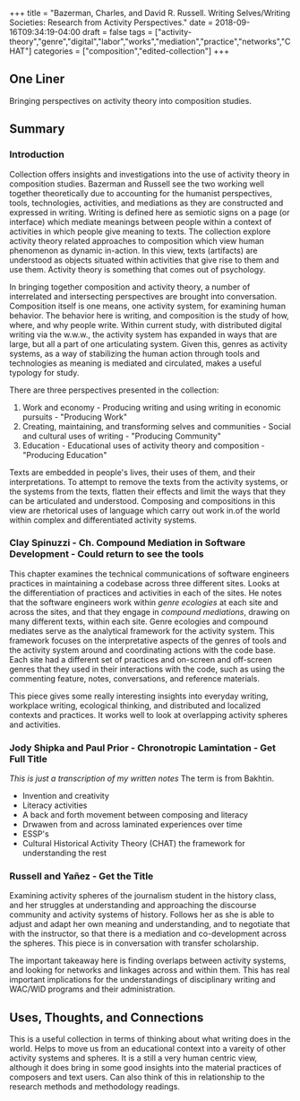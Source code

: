 +++
title = "Bazerman, Charles, and David R. Russell.  Writing Selves/Writing Societies: Research from Activity Perspectives."
date = 2018-09-16T09:34:19-04:00
draft = false
tags = ["activity-theory","genre","digital","labor","works","mediation","practice","networks","CHAT"]
categories = ["composition","edited-collection"]
+++
## One Liner
Bringing perspectives on activity theory into composition studies.

## Summary
### Introduction
Collection offers insights and investigations into the use of activity theory in composition studies. Bazerman and Russell see the two working well together theoretically due to accounting for the humanist perspectives, tools, technologies, activities, and mediations as they are constructed and expressed in writing. Writing is defined here as semiotic signs on a page (or interface) which mediate meanings between people within a context of activities in which people give meaning to texts. The collection explore activity theory related approaches to composition which view human phenomenon as dynamic in-action. In this view, texts (artifacts) are understood as objects situated within activities that give rise to them and use them. Activity theory is something that comes out of psychology.

In bringing together composition and activity theory, a number of interrelated and intersecting perspectives are brought into conversation. Composition itself is one means, one activity system, for examining human behavior. The behavior here is writing, and composition is the study of how, where, and why people write. Within current study, with distributed digital writing via the w.w.w., the activity system has expanded in ways that are large, but all a part of one articulating system. Given this, genres as activity systems, as a way of stabilizing the human action through tools and technologies as meaning is mediated and circulated, makes a useful typology for study.

There are three perspectives presented in the collection:

1. Work and economy - Producing writing and using writing in economic pursuits - "Producing Work"
2. Creating, maintaining, and transforming selves and communities - Social and cultural uses of writing - "Producing Community"
3. Education - Educational uses of activity theory and composition - "Producing Education"

Texts are embedded in people's lives, their uses of them, and their interpretations. To attempt to remove the texts from the activity systems, or the systems from the texts, flatten their effects and limit the ways that they can be articulated and understood. Composing and compositions in this view are rhetorical uses of language which carry out work in.of the world within complex and differentiated activity systems.

### Clay Spinuzzi - Ch. Compound Mediation in Software Development - **Could return to see the tools**
This chapter examines the technical communications of software engineers practices in maintaining a codebase across three different sites. Looks at the differentiation of practices and activities in each of the sites. He notes that the software engineers work within *genre ecologies* at each site and across the sites, and that they engage in *compound mediations*, drawing on many different texts, within each site. Genre ecologies and compound mediates serve as the analytical framework for the activity system. This framework focuses on the interpretative aspects of the genres of tools and the activity system around and coordinating actions with the code base. Each site had a different set of practices and on-screen and off-screen genres that they used in their interactions with the code, such as using the commenting feature, notes, conversations, and reference materials.

This piece gives some really interesting insights into everyday writing, workplace writing, ecological thinking, and distributed and localized contexts and practices. It works well to look at overlapping activity spheres and activities.

### Jody Shipka and Paul Prior - Chronotropic Lamintation - **Get Full Title**
*This is just a transcription of my written notes*
The term is from Bakhtin.

- Invention and creativity
- Literacy activities
- A back and forth movement between composing and literacy
- Drwawen from and across laminated experiences over time
- ESSP's
- Cultural Historical Activity Theory (CHAT) the framework for understanding the rest

### Russell and Yañez - **Get the Title**
Examining activity spheres of the journalism student in the history class, and her struggles at understanding and approaching the discourse community and activity systems of history. Follows her as she is able to adjust and adapt her own meaning and understanding, and to negotiate that with the instructor, so that there is a mediation and co-development across the spheres. This piece is in conversation with transfer scholarship.

The important takeaway here is finding overlaps between activity systems, and looking for networks and linkages across and within them. This has real important implications for the understandings of disciplinary writing and WAC/WID programs and their administration.

## Uses, Thoughts, and Connections
This is a useful collection in terms of thinking about what writing does in the world. Helps to move us from an educational context into a vareity of other activity systems and spheres. It is a still a very human centric view, although it does bring in some good insights into the material practices of composers and text users. Can also think of this in relationship to the research methods and methodology readings.
